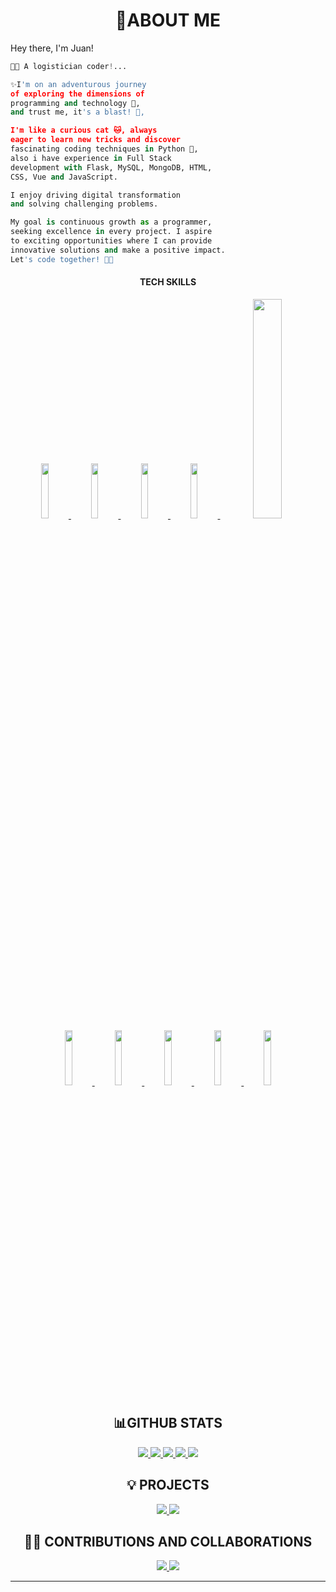 <h1 align="center">👾ABOUT ME</h1>


Hey there, I'm Juan! 

```python
👨‍💻 A logistician coder!...

✨I'm on an adventurous journey
of exploring the dimensions of
programming and technology 🚀,
and trust me, it's a blast! 🎉,

I'm like a curious cat 🐱, always
eager to learn new tricks and discover
fascinating coding techniques in Python 🐍,
also i have experience in Full Stack
development with Flask, MySQL, MongoDB, HTML,
CSS, Vue and JavaScript.

I enjoy driving digital transformation
and solving challenging problems.

My goal is continuous growth as a programmer,
seeking excellence in every project. I aspire
to exciting opportunities where I can provide
innovative solutions and make a positive impact.
Let's code together! 🚀😊
```
<div align="center">
    <h4>TECH SKILLS</h4>
    <a href="#">
        <img src="https://cdn.jsdelivr.net/gh/devicons/devicon/icons/python/python-original-wordmark.svg" width=15%/>
    </a>
    <a href="#">
    <a href="#">
       <img src="https://cdn.jsdelivr.net/gh/devicons/devicon/icons/sqlalchemy/sqlalchemy-original.svg" width=15%/>       
    </a>
    <a href="#">
        <img src="https://cdn.jsdelivr.net/gh/devicons/devicon/icons/mysql/mysql-original-wordmark.svg" width=15%/>   
    </a>
    <a href="#">
        <img src="https://cdn.jsdelivr.net/gh/devicons/devicon/icons/mongodb/mongodb-original-wordmark.svg" width=15%/>   
    </a>
       <img src="https://flask.palletsprojects.com/en/2.3.x/_images/flask-horizontal.png" width=30%/>
    </a>
    <a href="#">
        <img src="https://cdn.jsdelivr.net/gh/devicons/devicon/icons/javascript/javascript-plain.svg" width=15%/>   
    </a>
    <a href="#">
        <img src="https://cdn.jsdelivr.net/gh/devicons/devicon/icons/html5/html5-original-wordmark.svg" width=15%/>   
    </a>
    <a href="#">
        <img src="https://cdn.jsdelivr.net/gh/devicons/devicon/icons/css3/css3-original-wordmark.svg" width=15%/>   
    </a>
    <a href="#">
        <img src="https://cdn.jsdelivr.net/gh/devicons/devicon/icons/bootstrap/bootstrap-plain.svg" width=15%/>   
    </a>
    <a href="#">
        <img src="https://cdn.jsdelivr.net/gh/devicons/devicon/icons/vuejs/vuejs-original.svg" width=15%/>   
    </a>
</div>

<h2 align="center">📊GITHUB STATS</h2>

<p align="center">
  <a href="#">
    <img src="http://github-profile-summary-cards.vercel.app/api/cards/profile-details?username=Jesparzarom&theme=calm">
  <a/>
  <a href="#">
    <img src="http://github-profile-summary-cards.vercel.app/api/cards/repos-per-language?username=Jesparzarom&theme=calm">
  </a>
  <a href="#">
    <img src="http://github-profile-summary-cards.vercel.app/api/cards/most-commit-language?username=Jesparzarom&theme=calm">
  <a/>
  <a href="#">
    <img src="http://github-profile-summary-cards.vercel.app/api/cards/stats?username=Jesparzarom&theme=calm">
  <a/>
  <a href="#">
    <img src="http://github-profile-summary-cards.vercel.app/api/cards/productive-time?username=Jesparzarom&theme=calm&utcOffset=8">
  <a/>
</p>


<h2 align="center">💡 PROJECTS</h2>
<p align="center">
  <a href="https://github.com/Jesparzarom/Flask-Deta" >
    <img src="https://github-readme-stats.vercel.app/api/pin/?username=Jesparzarom&repo=Flask-Deta&theme=onedark">
  </a>
    <a href="https://github.com/Jesparzarom/OpenAIPy-fragments">
    <img src="https://github-readme-stats.vercel.app/api/pin/?username=Jesparzarom&repo=OpenAIPy-fragments&theme=onedark">
  </a>
</p>

<h2 align="center">🤝🏻 CONTRIBUTIONS AND COLLABORATIONS</h2>
<p align="center">
  <a href="https://github.com/Jesparzarom/python-docs-es">
    <img src="https://github-readme-stats.vercel.app/api/pin/?username=Jesparzarom&repo=python-docs-es&theme=onedark">
  </a>
  <a href="https://github.com/Jesparzarom/app_crud">
    <img src="https://github-readme-stats.vercel.app/api/pin/?username=Jesparzarom&repo=app_crud&theme=onedark">
  </a>
</p>
    
---

